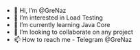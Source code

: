 - 👋 Hi, I’m @GreNaz
- 👀 I’m interested in Load Testing
- 🌱 I’m currently learning Java Core
- 💞️ I’m looking to collaborate on any project
- 📫 How to reach me - Telegram @GreNaz

<!---
GreNaz/GreNaz is a ✨ special ✨ repository because its `README.md` (this file) appears on your GitHub profile.
You can click the Preview link to take a look at your changes.
--->
